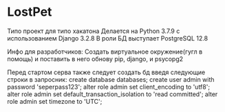 # LostPet
Типо проект для типо хакатона
Делается на Python 3.7.9 с использованием Django 3.2.8
В роли БД выступает PostgreSQL 12.8



Инфо для разработчиков:
Создать виртуальное окружение(гугл в помощь) и поставить в него обнову pip, django, и psycopg2

Перед стартом серва также следует создать бд введя следующие строки в запросник:
create database databases;
create user admin with password 'seperpass123';
alter role admin set client_encoding to 'utf8';
alter role admin set default_transaction_isolation to 'read committed';
alter role admin set timezone to 'UTC';
